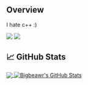 ## Overview
I hate c++ :)

![](https://img.shields.io/badge/Code-Python-informational?style=for-the-badge&logo=python&logoColor=white&color=2bbc8a)
![](https://img.shields.io/badge/Code-C++-informational?style=for-the-badge&&logo=c&logoColor=white&color=2bbc8a)

## &#x1f4c8; GitHub Stats

<a href="https://github.com/bigbeawr">
  <img align="center" src="https://github-readme-stats.vercel.app/api/top-langs/?username=bigbeawr&hide=java,html,tex&title_color=ffffff&text_color=c9cacc&icon_color=2bbc8a&bg_color=1d1f21&langs_count=3" />
</a>
<a href="https://github.com/bigbeawr">
  <img align="center" src="https://github-readme-stats.vercel.app/api?username=bigbeawr&show_icons=true&line_height=27&count_private=true&title_color=ffffff&text_color=c9cacc&icon_color=2bbc8a&bg_color=1d1f21" alt="Bigbeawr's GitHub Stats" />
</a>

